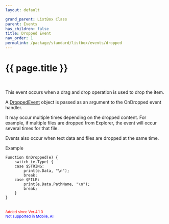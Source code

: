 ```yaml
---
layout: default

grand_parent: ListBox Class
parent: Events
has_children: false
title: Dropped Event
nav_order: 1
permalink: /package/standard/listbox/events/dropped
---
```

# {{ page.title }}

<br>

This event occurs when a drag and drop operation is used to drop the item.

 

A <a href="/package/extension4/droppedevent">DroppedEvent</a> object is passed as an argument to the OnDropped event handler.

 

It may occur multiple times depending on the dropped content. For example, if multiple files are dropped from Explorer, the event will occur several times for that file.

Events also occur when text data and files are dropped at the same time.



Example

```
Function OnDropped(e) {
    switch (e.Type) {
    case $STRING:
        print(e.Data, "\n");
        break;
    case $FILE:
        print(e.Data.PathName, "\n");
        break;
    }
}
```

<br><small><span style="color:red">Added since Ver.4.1.0</span></small>
<br><small><span style="color:blue">Not supported in Mobile, AI</span></small>